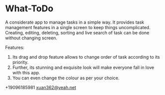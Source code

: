 # What-ToDo

A considerate app to manage tasks in a simple way. It provides task management features in a single screen to keep things uncomplicated. Creating, editing, deleting, sorting and live search of task can be done without changing screen.

Features:

1. Its drag and drop feature allows to change order of task according to its priority.
2. Further, its stunning and exquisite look will make everyone fall in love with this app.
3. You can even change the colour as per your choice.


+19096185981 xuan362@yeah.net
